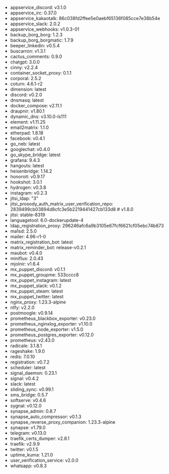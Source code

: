 * appservice_discord: v3.1.0
* appservice_irc: 0.37.0
* appservice_kakaotalk: 86c038fd2ffee5e0aebf65136f085cce7e38b54e
* appservice_slack: 2.0.2
* appservice_webhooks: v1.0.3-01
* backup_borg_borg: 1.2.3
* backup_borg_borgmatic: 1.7.9
* beeper_linkedin: v0.5.4
* buscarron: v1.3.1
* cactus_comments: 0.9.0
* chatgpt: 3.0.0
* cinny: v2.2.4
* container_socket_proxy: 0.1.1
* corporal: 2.5.2
* coturn: 4.6.1-r2
* dimension: latest
* discord: v0.2.0
* dnsmasq: latest
* docker_compose: v2.11.1
* draupnir: v1.80.1
* dynamic_dns: v3.10.0-ls111
* element: v1.11.25
* email2matrix: 1.1.0
* etherpad: 1.8.18
* facebook: v0.4.1
* go_neb: latest
* googlechat: v0.4.0
* go_skype_bridge: latest
* grafana: 9.4.3
* hangouts: latest
* heisenbridge: 1.14.2
* honoroit: v0.9.17
* hookshot: 3.0.1
* hydrogen: v0.3.8
* instagram: v0.2.3
* jitsi_ldap: "3"
* jitsi_prosody_auth_matrix_user_verification_repo: 2839499cb03894d8cfc3e5b2219441427cb133d8 # v1.8.0
* jitsi: stable-8319
* languagetool: 6.0-dockerupdate-4
* ldap_registration_proxy: 296246afc6a9b3105e67fcf6621cf05ebc74b873
* ma1sd: 2.5.0
* mailer: 4.96-r1-0
* matrix_registration_bot: latest
* matrix_reminder_bot: release-v0.2.1
* maubot: v0.4.0
* miniflux: 2.0.43
* mjolnir: v1.6.4
* mx_puppet_discord: v0.1.1
* mx_puppet_groupme: 533cccc8
* mx_puppet_instagram: latest
* mx_puppet_slack: v0.1.2
* mx_puppet_steam: latest
* mx_puppet_twitter: latest
* nginx_proxy: 1.23.3-alpine
* ntfy: v2.2.0
* postmoogle: v0.9.14
* prometheus_blackbox_exporter: v0.23.0
* prometheus_nginxlog_exporter: v1.10.0
* prometheus_node_exporter: v1.5.0
* prometheus_postgres_exporter: v0.12.0
* prometheus: v2.43.0
* radicale: 3.1.8.1
* rageshake: 1.9.0
* redis: 7.0.10
* registration: v0.7.2
* scheduler: latest
* signal_daemon: 0.23.1
* signal: v0.4.2
* slack: latest
* sliding_sync: v0.99.1
* sms_bridge: 0.5.7
* softserve: v0.4.6
* sygnal: v0.12.0
* synapse_admin: 0.8.7
* synapse_auto_compressor: v0.1.3
* synapse_reverse_proxy_companion: 1.23.3-alpine
* synapse: v1.79.0
* telegram: v0.13.0
* traefik_certs_dumper: v2.8.1
* traefik: v2.9.9
* twitter: v0.1.5
* uptime_kuma: 1.21.0
* user_verification_service: v2.0.0
* whatsapp: v0.8.3
